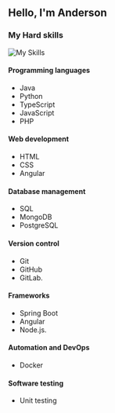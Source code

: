 ## Hello, I'm Anderson
### My Hard skills
![My Skills](https://skillicons.dev/icons?i=java,python,typescript,javascript,php,html,css,angular,tailwind,bootstrap,mongodb,postgresql,mysql,git,github,gitlab,bitbucket,spring,nodejs,docker,linux,ubuntu,debian,aws)
#### Programming languages
- Java
- Python
- TypeScript
- JavaScript
- PHP
#### Web development
- HTML
- CSS
- Angular
#### Database management
- SQL
- MongoDB
- PostgreSQL
#### Version control
- Git
- GitHub
- GitLab.
#### Frameworks
- Spring Boot
- Angular
- Node.js.
#### Automation and DevOps
- Docker
#### Software testing
- Unit testing
